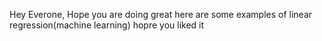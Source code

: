 Hey Everone,
Hope you are doing great here are some examples of linear regression(machine learning) hopre you liked it 
